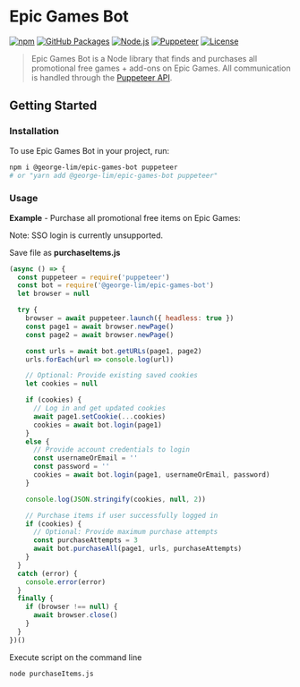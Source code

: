 # Epic Games Bot

<!-- [START badges] -->
[![npm](https://img.shields.io/npm/v/epic-games-bot)](https://www.npmjs.com/package/epic-games-bot)
[![GitHub Packages](https://img.shields.io/github/package-json/v/george-lim/epic-games-bot)](https://github.com/george-lim/epic-games-bot/packages)
[![Node.js](https://img.shields.io/badge/Environment-Node.js-brightgreen)](#)
[![Puppeteer](https://img.shields.io/badge/API-Puppeteer-brightgreen)](#)
[![License](https://img.shields.io/github/license/george-lim/epic-games-bot)](https://github.com/george-lim/epic-games-bot/blob/master/LICENSE)
<!-- [END badges] -->

> Epic Games Bot is a Node library that finds and purchases all promotional free games + add-ons on Epic Games. All communication is handled through the [Puppeteer API](https://github.com/puppeteer/puppeteer/blob/v2.1.1/docs/api.md).

<!-- [START getstarted] -->
## Getting Started

### Installation

To use Epic Games Bot in your project, run:

```bash
npm i @george-lim/epic-games-bot puppeteer
# or "yarn add @george-lim/epic-games-bot puppeteer"
```

### Usage

**Example** - Purchase all promotional free items on Epic Games:

Note: SSO login is currently unsupported.

Save file as **purchaseItems.js**

```js
(async () => {
  const puppeteer = require('puppeteer')
  const bot = require('@george-lim/epic-games-bot')
  let browser = null

  try {
    browser = await puppeteer.launch({ headless: true })
    const page1 = await browser.newPage()
    const page2 = await browser.newPage()

    const urls = await bot.getURLs(page1, page2)
    urls.forEach(url => console.log(url))

    // Optional: Provide existing saved cookies
    let cookies = null

    if (cookies) {
      // Log in and get updated cookies
      await page1.setCookie(...cookies)
      cookies = await bot.login(page1)
    }
    else {
      // Provide account credentials to login
      const usernameOrEmail = ''
      const password = ''
      cookies = await bot.login(page1, usernameOrEmail, password)
    }

    console.log(JSON.stringify(cookies, null, 2))

    // Purchase items if user successfully logged in
    if (cookies) {
      // Optional: Provide maximum purchase attempts
      const purchaseAttempts = 3
      await bot.purchaseAll(page1, urls, purchaseAttempts)
    }
  }
  catch (error) {
    console.error(error)
  }
  finally {
    if (browser !== null) {
      await browser.close()
    }
  }
})()
```

Execute script on the command line

```bash
node purchaseItems.js
```
<!-- [END getstarted] -->
